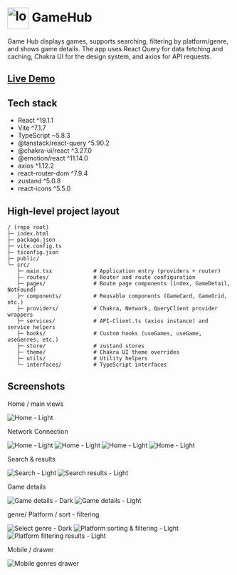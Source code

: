 <h1>
  <img src="./src/assets/logo.webp" alt="logo" width="48" valign="middle" />
  <span>GameHub</span>
</h1>

Game Hub displays games, supports searching, filtering by platform/genre, and shows game details. The app uses React Query for data fetching and caching, Chakra UI for the design system, and axios for API requests.

## [Live Demo](https://game-hub-two-sandy.vercel.app/)

## Tech stack

- React ^19.1.1
- Vite ^7.1.7
- TypeScript ~5.8.3
- @tanstack/react-query ^5.90.2
- @chakra-ui/react ^3.27.0
- @emotion/react ^11.14.0
- axios ^1.12.2
- react-router-dom ^7.9.4
- zustand ^5.0.8
- react-icons ^5.5.0

## High-level project layout

```
/ (repo root)
├─ index.html
├─ package.json
├─ vite.config.ts
├─ tsconfig.json
├─ public/
└─ src/
   ├─ main.tsx             # Application entry (providers + router)
   ├─ routes/              # Router and route configuration
   ├─ pages/               # Route page components (index, GameDetail, NotFound)
   ├─ components/          # Reusable components (GameCard, GameGrid, etc.)
   ├─ providers/           # Chakra, Network, QueryClient provider wrappers
   ├─ services/            # API-Client.ts (axios instance) and service helpers
   ├─ hooks/               # Custom hooks (useGames, useGame, useGenres, etc.)
   ├─ store/               # zustand stores
   ├─ theme/               # Chakra UI theme overrides
   ├─ utils/               # Utility helpers
   └─ interfaces/          # TypeScript interfaces
```

## Screenshots

Home / main views

![Home - Light](./src/assets/screenshots/home-light.png)

Network Connection

![Home - Light](./src/assets/screenshots/offline-actions-light.png)
![Home - Light](./src/assets/screenshots/connection-back.png)
![Home - Light](./src/assets/screenshots/offline-actions-dark.png)
![Home - Light](./src/assets/screenshots/connection-back-dark.png)

Search & results

![Search - Light](./src/assets/screenshots/search-light.png)
![Search results - Light](./src/assets/screenshots/search-result-light.png)

Game details

![Game details - Dark](./src/assets/screenshots/game-details-pgae-dark.png)
![Game details - Light](./src/assets/screenshots/game-details-pgae-light.png)

genre/ Platform / sort - filtering

![Select genre - Dark](./src/assets/screenshots/select-genre-dark.png)
![Platform sorting & filtering - Light](./src/assets/screenshots/platform-sorting-filtering-light.png)
![Platform filtering results - Light](./src/assets/screenshots/platform-sorting-filtering-results-light.png)

Mobile / drawer

![Mobile genres drawer](./src/assets/screenshots/mobile-genres-drawer.png)
